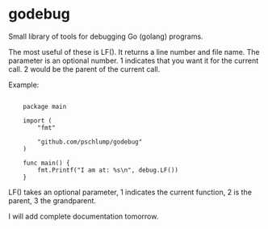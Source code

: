 # godebug

Small library of tools for debugging Go (golang) programs.

The most useful of these is LF().  It returns a line number
and file name.  The parameter is an optional number.
1 indicates that you want it for the current call. 2 would
be the parent of the current call.

Example:

``` golang

	package main

	import (
		"fmt"

		"github.com/pschlump/godebug"
	)

	func main() {
		fmt.Printf("I am at: %s\n", debug.LF())
	}

```

LF() takes an optional parameter, 1 indicates the current
function, 2 is the parent, 3 the grandparent.

I will add complete documentation tomorrow.

